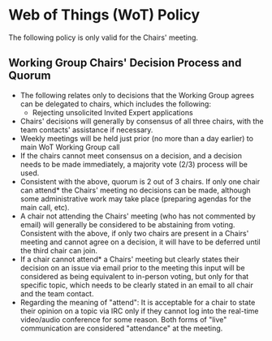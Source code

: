 # Web of Things (WoT) Policy

The following policy is only valid for the Chairs' meeting. 

## Working Group Chairs' Decision Process and Quorum
- The following relates only to decisions that the Working Group agrees can be delegated to chairs, which includes the following:
    - Rejecting unsolicited Invited Expert applications
- Chairs' decisions will generally by consensus of all three chairs, with the team contacts' assistance if necessary.
- Weekly meetings will be held just prior (no more than a day earlier) to main WoT Working Group call
- If the chairs cannot meet consensus on a decision, and a decision needs to be made immediately, a majority vote (2/3) process will be used.
- Consistent with the above, quorum is 2 out of 3 chairs.  If only one chair can attend* the Chairs' meeting no decisions can be made, although some administrative work may take place (preparing agendas for the main call, etc).
- A chair not attending the Chairs' meeting (who has not commented by email) will generally be considered to be abstaining from voting.  Consistent with the above, if only two chairs are present in a Chairs' meeting and cannot agree on a decision, it will have to be deferred until the third chair can join.
- If a chair cannot attend* a Chairs' meeting but clearly states their decision on an issue via email prior to the meeting this input will be considered as being equivalent to in-person voting, but only for that specific topic, which needs to be clearly stated in an email to all chair and the team contact.
- Regarding the meaning of "attend": It is acceptable for a chair to state their opinion on a topic via IRC only if they cannot log into the real-time video/audio conference for some reason.  Both forms of "live" communication are considered "attendance" at the meeting.
